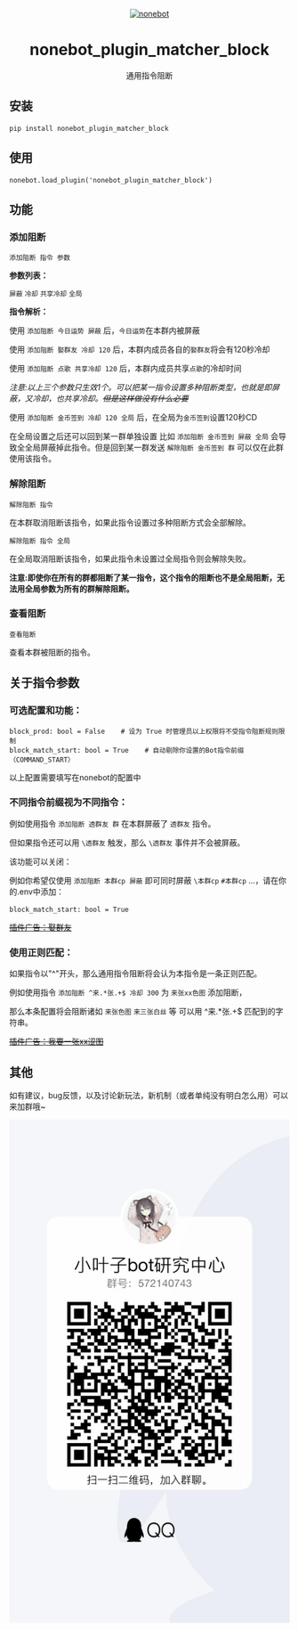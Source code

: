 <p align="center">
  <a href="https://v2.nonebot.dev/"><img src="https://v2.nonebot.dev/logo.png" width="200" height="200" alt="nonebot"></a>
</p>
<div align="center">

# nonebot_plugin_matcher_block

通用指令阻断

</div>

## 安装

    pip install nonebot_plugin_matcher_block
	
## 使用

    nonebot.load_plugin('nonebot_plugin_matcher_block')
    
## 功能

### 添加阻断

`添加阻断 指令 参数`


__参数列表：__

`屏蔽` `冷却` `共享冷却` `全局`

__指令解析：__

使用 `添加阻断 今日运势 屏蔽` 后，`今日运势`在本群内被屏蔽

使用 `添加阻断 娶群友 冷却 120` 后，本群内成员各自的`娶群友`将会有120秒冷却

使用 `添加阻断 点歌 共享冷却 120` 后，本群内成员共享`点歌`的冷却时间

_注意:以上三个参数只生效1个。可以把某一指令设置多种阻断类型，也就是即屏蔽，又冷却，也共享冷却。~~但是这样做没有什么必要~~_

使用 `添加阻断 金币签到 冷却 120 全局` 后，在全局为`金币签到`设置120秒CD

在全局设置之后还可以回到某一群单独设置
比如 `添加阻断 金币签到 屏蔽 全局` 会导致全全局屏蔽掉此指令。但是回到某一群发送 `解除阻断 金币签到 群` 可以仅在此群使用该指令。

### 解除阻断

`解除阻断 指令`

在本群取消阻断该指令，如果此指令设置过多种阻断方式会全部解除。

`解除阻断 指令 全局`

在全局取消阻断该指令，如果此指令未设置过全局指令则会解除失败。

__注意:即使你在所有的群都阻断了某一指令，这个指令的阻断也不是全局阻断，无法用全局参数为所有的群解除阻断。__

### 查看阻断

`查看阻断`

查看本群被阻断的指令。

## 关于指令参数

### 可选配置和功能：

    block_prod: bool = False    # 设为 True 时管理员以上权限将不受指令阻断规则限制
    block_match_start: bool = True    # 自动剔除你设置的Bot指令前缀（COMMAND_START）

以上配置需要填写在nonebot的配置中
    
### 不同指令前缀视为不同指令：

例如使用指令 `添加阻断 透群友 群` 在本群屏蔽了 `透群友` 指令。

但如果指令还可以用 `\透群友` 触发，那么 `\透群友` 事件并不会被屏蔽。

该功能可以关闭：

例如你希望仅使用 `添加阻断 本群cp 屏蔽` 即可同时屏蔽 `\本群cp` `#本群cp` ...，请在你的.env中添加：

    block_match_start: bool = True

[~~插件广告：娶群友~~](https://github.com/KarisAya/nonebot_plugin_groupmate_waifu)


### 使用正则匹配：

如果指令以"^"开头，那么通用指令阻断将会认为本指令是一条正则匹配。

例如使用指令 `添加阻断 ^来.*张.+$ 冷却 300` 为 `来张xx色图` 添加阻断，

那么本条配置将会阻断诸如 `来张色图` `来三张白丝` 等 可以用 ^来.*张.+$ 匹配到的字符串。

[~~插件广告：我要一张xx涩图~~](https://github.com/KarisAya/nonebot_plugin_setu_collection)


## 其他


如有建议，bug反馈，以及讨论新玩法，新机制（或者单纯没有明白怎么用）可以来加群哦~

![群号](https://github.com/KarisAya/nonebot_plugin_game_collection/blob/master/%E9%99%84%E4%BB%B6/qrcode_1665028285876.jpg)
